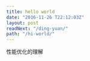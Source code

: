 ```yaml
---
title: hello world
date: "2016-11-26 T22:12:03Z"
layout: post
readNext: "/ding-yuan/"
path: "/hi-world/"
---
```


性能优化的理解